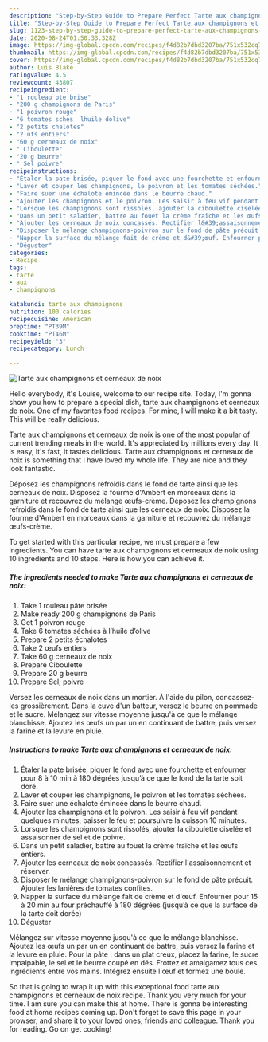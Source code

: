 ```yaml
---
description: "Step-by-Step Guide to Prepare Perfect Tarte aux champignons et cerneaux de noix"
title: "Step-by-Step Guide to Prepare Perfect Tarte aux champignons et cerneaux de noix"
slug: 1123-step-by-step-guide-to-prepare-perfect-tarte-aux-champignons-et-cerneaux-de-noix
date: 2020-08-24T01:50:33.328Z
image: https://img-global.cpcdn.com/recipes/f4d82b7dbd3207ba/751x532cq70/tarte-aux-champignons-et-cerneaux-de-noix-photo-principale-de-la-recette.jpg
thumbnail: https://img-global.cpcdn.com/recipes/f4d82b7dbd3207ba/751x532cq70/tarte-aux-champignons-et-cerneaux-de-noix-photo-principale-de-la-recette.jpg
cover: https://img-global.cpcdn.com/recipes/f4d82b7dbd3207ba/751x532cq70/tarte-aux-champignons-et-cerneaux-de-noix-photo-principale-de-la-recette.jpg
author: Luis Blake
ratingvalue: 4.5
reviewcount: 43807
recipeingredient:
- "1 rouleau pte brise"
- "200 g champignons de Paris"
- "1 poivron rouge"
- "6 tomates sches  lhuile dolive"
- "2 petits chalotes"
- "2 ufs entiers"
- "60 g cerneaux de noix"
- " Ciboulette"
- "20 g beurre"
- " Sel poivre"
recipeinstructions:
- "Étaler la pate brisée, piquer le fond avec une fourchette et enfourner pour 8 à 10 min à 180 dégrées jusqu’à ce que le fond de la tarte soit doré."
- "Laver et couper les champignons, le poivron et les tomates séchées."
- "Faire suer une échalote émincée dans le beurre chaud."
- "Ajouter les champignons et le poivron. Les saisir à feu vif pendant quelques minutes, baisser le feu et poursuivre la cuisson 10 minutes."
- "Lorsque les champignons sont rissolés, ajouter la ciboulette ciselée et assaisonner de sel et de poivre."
- "Dans un petit saladier, battre au fouet la crème fraîche et les œufs entiers."
- "Ajouter les cerneaux de noix concassés. Rectifier l&#39;assaisonnement et réserver."
- "Disposer le mélange champignons-poivron sur le fond de pâte précuit. Ajouter les lanières de tomates confites."
- "Napper la surface du mélange fait de crème et d&#39;œuf. Enfourner pour 15 à 20 min au four préchauffé à 180 dégrées (jusqu’à ce que la surface de la tarte doit dorée)"
- "Déguster"
categories:
- Recipe
tags:
- tarte
- aux
- champignons

katakunci: tarte aux champignons 
nutrition: 100 calories
recipecuisine: American
preptime: "PT39M"
cooktime: "PT46M"
recipeyield: "3"
recipecategory: Lunch

---
```



![Tarte aux champignons et cerneaux de noix](https://img-global.cpcdn.com/recipes/f4d82b7dbd3207ba/751x532cq70/tarte-aux-champignons-et-cerneaux-de-noix-photo-principale-de-la-recette.jpg)

Hello everybody, it's Louise, welcome to our recipe site. Today, I'm gonna show you how to prepare a special dish, tarte aux champignons et cerneaux de noix. One of my favorites food recipes. For mine, I will make it a bit tasty. This will be really delicious.

Tarte aux champignons et cerneaux de noix is one of the most popular of current trending meals in the world. It's appreciated by millions every day. It is easy, it's fast, it tastes delicious. Tarte aux champignons et cerneaux de noix is something that I have loved my whole life. They are nice and they look fantastic.

Déposez les champignons refroidis dans le fond de tarte ainsi que les cerneaux de noix. Disposez la fourme d&#39;Ambert en morceaux dans la garniture et recouvrez du mélange œufs-crème. Déposez les champignons refroidis dans le fond de tarte ainsi que les cerneaux de noix. Disposez la fourme d&#39;Ambert en morceaux dans la garniture et recouvrez du mélange œufs-crème.


To get started with this particular recipe, we must prepare a few ingredients. You can have tarte aux champignons et cerneaux de noix using 10 ingredients and 10 steps. Here is how you can achieve it.

<!--inarticleads1-->

##### The ingredients needed to make Tarte aux champignons et cerneaux de noix:

1. Take 1 rouleau pâte brisée
1. Make ready 200 g champignons de Paris
1. Get 1 poivron rouge
1. Take 6 tomates séchées à l’huile d’olive
1. Prepare 2 petits échalotes
1. Take 2 œufs entiers
1. Take 60 g cerneaux de noix
1. Prepare  Ciboulette
1. Prepare 20 g beurre
1. Prepare  Sel, poivre


Versez les cerneaux de noix dans un mortier. À l&#39;aide du pilon, concassez-les grossièrement. Dans la cuve d&#39;un batteur, versez le beurre en pommade et le sucre. Mélangez sur vitesse moyenne jusqu&#39;à ce que le mélange blanchisse. Ajoutez les œufs un par un en continuant de battre, puis versez la farine et la levure en pluie. 

<!--inarticleads2-->

##### Instructions to make Tarte aux champignons et cerneaux de noix:

1. Étaler la pate brisée, piquer le fond avec une fourchette et enfourner pour 8 à 10 min à 180 dégrées jusqu’à ce que le fond de la tarte soit doré.
1. Laver et couper les champignons, le poivron et les tomates séchées.
1. Faire suer une échalote émincée dans le beurre chaud.
1. Ajouter les champignons et le poivron. Les saisir à feu vif pendant quelques minutes, baisser le feu et poursuivre la cuisson 10 minutes.
1. Lorsque les champignons sont rissolés, ajouter la ciboulette ciselée et assaisonner de sel et de poivre.
1. Dans un petit saladier, battre au fouet la crème fraîche et les œufs entiers.
1. Ajouter les cerneaux de noix concassés. Rectifier l&#39;assaisonnement et réserver.
1. Disposer le mélange champignons-poivron sur le fond de pâte précuit. Ajouter les lanières de tomates confites.
1. Napper la surface du mélange fait de crème et d&#39;œuf. Enfourner pour 15 à 20 min au four préchauffé à 180 dégrées (jusqu’à ce que la surface de la tarte doit dorée)
1. Déguster


Mélangez sur vitesse moyenne jusqu&#39;à ce que le mélange blanchisse. Ajoutez les œufs un par un en continuant de battre, puis versez la farine et la levure en pluie. Pour la pâte : dans un plat creux, placez la farine, le sucre impalpable, le sel et le beurre coupé en dés. Frottez et amalgamez tous ces ingrédients entre vos mains. Intégrez ensuite l&#39;œuf et formez une boule. 

So that is going to wrap it up with this exceptional food tarte aux champignons et cerneaux de noix recipe. Thank you very much for your time. I am sure you can make this at home. There is gonna be interesting food at home recipes coming up. Don't forget to save this page in your browser, and share it to your loved ones, friends and colleague. Thank you for reading. Go on get cooking!
